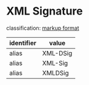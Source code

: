 # XML Signature
classification: [markup format](markup.md)

| identifier | value
| ---------- | -----
| alias      | XML-DSig
| alias      | XML-Sig
| alias      | XMLDSig

